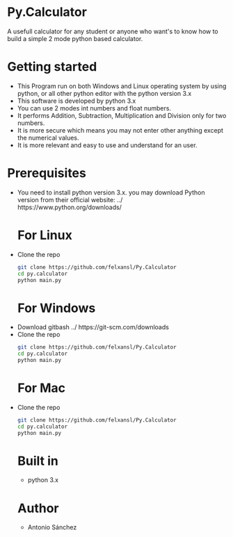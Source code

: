 # Py.Calculator

A usefull calculator for any student or anyone who want's to know how to build a simple 2 mode python based calculator.

# Getting started

<ul> 
<li> This Program run on both Windows and Linux operating system by using python, or all other python editor with the python version 3.x</li>

<li> This software is developed by python 3.x</li>

<li> You can use 2 modes int numbers and float numbers.</li>

<li> It performs  Addition, Subtraction, Multiplication and Division only for two numbers.</li>

<li> It is more secure which means you may not enter other anything except the numerical values.</li>

<li> It is more relevant and easy to use and understand for an user.</li>
</ul>

# Prerequisites
<ul>
<li>You need to install python version 3.x. you may download Python version from their official website: ../ https://www.python.org/downloads/<br/></li>


# For Linux
<li> Clone the repo </li>

```bash
git clone https://github.com/felxansl/Py.Calculator
cd py.calculator
python main.py
```

# For Windows
<li> Download gitbash ../ https://git-scm.com/downloads</li>
<li> Clone the repo</li>

```bash
git clone https://github.com/felxansl/Py.Calculator
cd py.calculator
python main.py
```

# For Mac
<li> Clone the repo </li>


```bash
git clone https://github.com/felxansl/Py.Calculator
cd py.calculator
python main.py
```

# Built in
<ul> <li> python 3.x </li> </ul>

# Author
<ul><li>Antonio Sánchez</li></ul>

